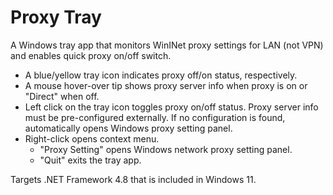 # Proxy Tray

A Windows tray app that monitors WinINet proxy settings for LAN (not VPN) and enables quick proxy on/off switch.

- A blue/yellow tray icon indicates proxy off/on status, respectively.
- A mouse hover-over tip shows proxy server info when proxy is on or "Direct" when off.
- Left click on the tray icon toggles proxy on/off status. Proxy server info must be pre-configured externally. If no configuration is found, automatically opens Windows proxy setting panel.
- Right-click opens context menu.
    - "Proxy Setting" opens Windows network proxy setting panel.
    - "Quit" exits the tray app.

Targets .NET Framework 4.8 that is included in Windows 11.